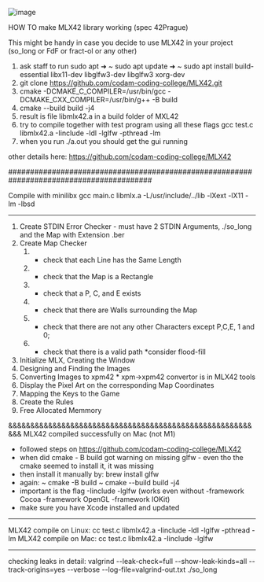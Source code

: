 
![image](https://github.com/xhelp00/so_long/assets/111277585/8a9f13ae-f9e0-4c09-8beb-44fd2aedfbf9)


HOW TO make MLX42 library working (spec 42Prague) 

This might be handy in case you decide to use MLX42 in your project (so_long or FdF or fract-ol or any other)

1. ask staff to run sudo apt
➜  ~ sudo apt update
➜  ~ sudo apt install build-essential libx11-dev libglfw3-dev libglfw3 xorg-dev 
2. git clone https://github.com/codam-coding-college/MLX42.git
3. cmake -DCMAKE_C_COMPILER=/usr/bin/gcc -DCMAKE_CXX_COMPILER=/usr/bin/g++ -B build
4. cmake --build build -j4
5. result is file libmlx42.a in a build folder of MXL42
6. try to compile together with test program using all these flags
gcc test.c libmlx42.a -Iinclude -ldl -lglfw -pthread -lm
7. when you run ./a.out you should get the gui running

other details here:
https://github.com/codam-coding-college/MLX42

#########################################################################################

Compile with minilibx
gcc main.c libmlx.a -L/usr/include/../lib -lXext -lX11 -lm -lbsd

*******************************************************
1. Create STDIN Error Checker  - must have 2 STDIN Arguments, ./so_long and the Map with Extension .ber
2. Create Map Checker 
	1. - check that each Line has the Same Length 
	2. - check that the Map is a Rectangle  
	3. - check that a P, C, and E exists  
	4. - check that there are Walls surrounding the Map  
	5. - check that there are not any other Characters except P,C,E, 1 and 0;
	6. - check that there is a valid path *consider flood-fill  
3. Initialize MLX, Creating the Window  
4. Designing and Finding the Images  
5. Converting Images to xpm42 * xpm->xpm42 convertor is in MLX42 tools
6. Display the Pixel Art on the corresponding Map Coordinates  
7. Mapping the Keys to the Game  
8. Create the Rules  
9. Free Allocated Memmory

&&&&&&&&&&&&&&&&&&&&&&&&&&&&&&&&&&&&&&&&&&&&&&&&&&&&&&&&&&
MLX42 compiled successfully on Mac (not M1)
- followed steps on https://github.com/codam-coding-college/MLX42
- when did cmake - B build got warning on missing glfw - even tho the cmake seemed to install it, it was missing
- then install it manually by: brew install glfw
- again:
~ cmake -B build 
~ cmake --build build -j4 
- important is the flag -Iinclude -lglfw (works even without -framework Cocoa -framework OpenGL -framework IOKit)
- make sure you have Xcode installed and updated

******************************************************
MLX42 compile on Linux: cc test.c libmlx42.a -Iinclude -ldl -lglfw -pthread -lm
MLX42 compile on Mac: cc test.c libmlx42.a -Iinclude -lglfw
******************************************************
checking leaks in detail:
valgrind --leak-check=full --show-leak-kinds=all --track-origins=yes --verbose --log-file=valgrind-out.txt ./so_long

